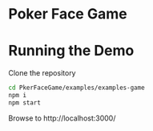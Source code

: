 # Poker Face Game

# Running the Demo

Clone the repository

``` bash
cd PkerFaceGame/examples/examples-game
npm i
npm start
```

Browse to http://localhost:3000/